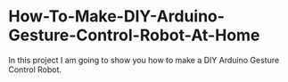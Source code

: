 # How-To-Make-DIY-Arduino-Gesture-Control-Robot-At-Home
In this project I am going to show you how to make a DIY Arduino Gesture Control Robot.
